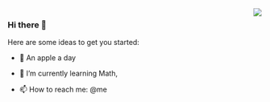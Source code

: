 <img align="right" src="https://github-readme-stats.vercel.app/api?username=FeiSkyDeC&show_icons=true&icon_color=CE1D2D&text_color=718096&bg_color=ffffff&hide_title=true" />

### Hi there 👋

Here are some ideas to get you started:

- 🔭 An apple a day
- 🌱 I’m currently learning Math,

- 📫 How to reach me: @me

